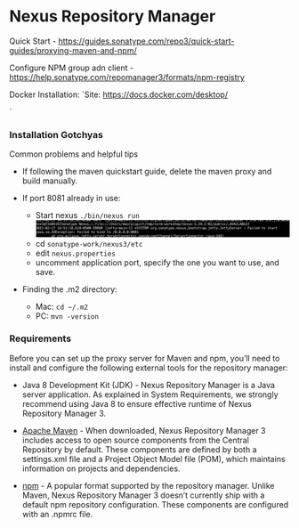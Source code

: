 # Nexus Repository Manager

Quick Start - https://guides.sonatype.com/repo3/quick-start-guides/proxying-maven-and-npm/

Configure NPM group adn client - https://help.sonatype.com/repomanager3/formats/npm-registry

Docker Installation:
`Site: https://docs.docker.com/desktop/

`


### Installation Gotchyas
Common problems and helpful tips


- If following the maven quickstart guide, delete the maven proxy and build manually.



- If port 8081 already in use:
  - Start nexus `./bin/nexus run`
![Repo Port Error](repo_port.png)
  - cd `sonatype-work/nexus3/etc`
  - edit `nexus.properties`
  - uncomment application port, specify the one you want to use, and save.



- Finding the .m2 directory:
  - Mac: `cd ~/.m2`
  - PC: `mvn -version`




### Requirements

Before you can set up the proxy server for Maven and npm, you’ll need to install and configure the following external tools for the repository manager:

- Java 8 Development Kit (JDK) - Nexus Repository Manager is a Java server application. As explained in System Requirements, we strongly recommend using Java 8 to ensure effective runtime of Nexus Repository Manager 3.

- [Apache Maven](https://maven.apache.org/download.cgi) - When downloaded, Nexus Repository Manager 3 includes access to open source components from the Central Repository by default. These components are defined by both a settings.xml file and a Project Object Model file (POM), which maintains information on projects and dependencies.

- [npm](https://www.npmjs.com/get-npm) - A popular format supported by the repository manager. Unlike Maven, Nexus Repository Manager 3 doesn’t currently ship with a default npm repository configuration. These components are configured with an .npmrc file.
